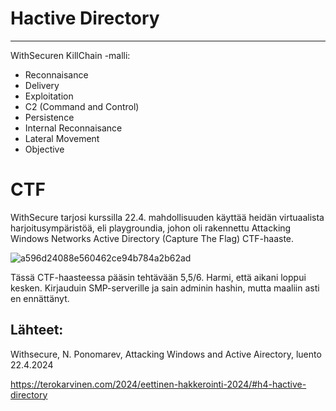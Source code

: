 # Hactive Directory
----



WithSecuren KillChain -malli:

- Reconnaisance
- Delivery
- Exploitation
- C2 (Command and Control)
- Persistence
- Internal Reconnaisance
- Lateral Movement
- Objective


# CTF

WithSecure tarjosi kurssilla 22.4. mahdollisuuden käyttää heidän virtuaalista harjoitusympäristöä, eli playgroundia, johon oli rakennettu Attacking Windows Networks Active Directory (Capture The Flag) CTF-haaste. 

![a596d24088e560462ce94b784a2b62ad](https://github.com/Vanam0/tunkeutumistestaus/assets/122449444/20ee3f06-740f-4da6-b756-505f4408c98e)


Tässä CTF-haasteessa pääsin tehtävään 5,5/6. Harmi, että aikani loppui kesken. Kirjauduin SMP-serverille ja sain adminin hashin, mutta maaliin asti en ennättänyt.








## Lähteet:

Withsecure, N. Ponomarev, Attacking Windows and Active Airectory, luento 22.4.2024

https://terokarvinen.com/2024/eettinen-hakkerointi-2024/#h4-hactive-directory
